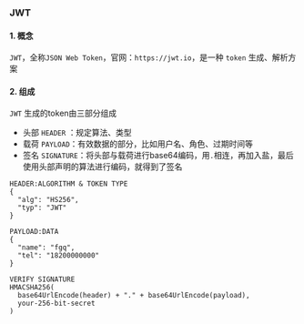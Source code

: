 ### JWT
#### 1. 概念
`JWT`，全称`JSON Web Token`，官网：`https://jwt.io`，是一种 `token` 生成、解析方案

#### 2. 组成
`JWT` 生成的token由三部分组成
* 头部 `HEADER` ：规定算法、类型
* 载荷 `PAYLOAD`：有效数据的部分，比如用户名、角色、过期时间等
* 签名 `SIGNATURE`：将头部与载荷进行base64编码，用`.`相连，再加入盐，最后使用头部声明的算法进行编码，就得到了签名
   
```
HEADER:ALGORITHM & TOKEN TYPE
{
  "alg": "HS256",
  "typ": "JWT"
}

PAYLOAD:DATA
{
  "name": "fgq",
  "tel": "18200000000"
}

VERIFY SIGNATURE
HMACSHA256(
  base64UrlEncode(header) + "." + base64UrlEncode(payload),
  your-256-bit-secret
) 
``` 
